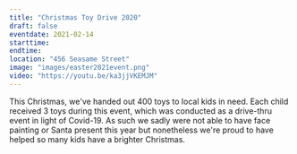 ```yaml
---
title: "Christmas Toy Drive 2020"
draft: false
eventdate: 2021-02-14
starttime:
endtime:
location: "456 Seasame Street"
image: "images/easter2021event.png"
video: "https://youtu.be/ka3jjVKEMJM"
---
```


This Christmas, we've handed out 400 toys to local kids in need. Each child received 3 toys during this event, which was conducted as a drive-thru event in light of Covid-19. As such we sadly were not able to have face painting or Santa present this year but nonetheless we're proud to have helped so many kids have a brighter Christmas.


